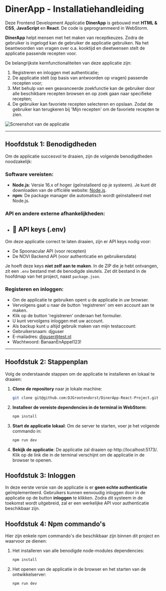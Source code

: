 # DinerApp - Installatiehandleiding

Deze Frontend Development Applicatie **DinerApp** is gebouwd met **HTML & CSS**, **JavaScript** en **React**. 
De code is geprogrammeerd in WebStorm. 

**DinerApp** helpt mensen met het maken van receptkeuzes.
Zodra de gebruiker is ingelogd kan de gebruiker de applicatie gebruiken. 
Na het beantwoorden van vragen over o.a. kooktijd en dieetwensen stelt de applicatie passende recepten voor. 

De belangrijkste kernfunctionaliteiten van deze applicatie zijn: 

1. Registreren en inloggen met authenticatie; 
2. De applicatie stelt (op basis van antwoorden op vragen) passende recepten voor;
3. Met behulp van een geavanceerde zoekfunctie kan de gebruiker door alle beschikbare recepten browsen en op zoek gaan naar specifieke recepten; 
4. De gebruiker kan favoriete recepten selecteren en opslaan. Zodat de gebruiker kan terugkeren bij 'Mijn recepten' om de favoriete recepten te zien.

![Screenshot van de applicatie](./src/assets/screenshot.png)


---

## Hoofdstuk 1: Benodigdheden

Om de applicatie succesvol te draaien, zijn de volgende benodigdheden noodzakelijk:

### Software vereisten:
- **Node.js**: Versie 16.x of hoger (geïnstalleerd op je systeem). Je kunt dit downloaden van de officiële website: [Node.js](https://nodejs.org/).
- **npm**: De package manager die automatisch wordt geïnstalleerd met Node.js.

### API en andere externe afhankelijkheden:
- ## 🔑 API keys (.env)

Om deze applicatie correct te laten draaien, zijn er API keys nodig voor:

- De Spoonacular API (voor recepten)
- De NOVI Backend API (voor authenticatie en gebruikersdata)

Je hoeft deze keys **niet zelf aan te maken**. In de ZIP die je hebt ontvangen, zit een `.env` bestand met de benodigde sleutels. Zet dit bestand in de hoofdmap van het project, naast `package.json`.

### Registeren en inloggen:
- Om de applicatie te gebruiken opent u de applicatie in uw browser. 
- Vervolgens gaat u naar de button 'registreren' om een account aan te maken. 
- Klik op de button 'registreren' onderaan het formulier. 
- U kunt vervolgens inloggen met uw account.
- Als backup kunt u altijd gebruik maken van mijn testaccount:
- Gebruikersnaam: djguser
- E-mailadres: djguser@test.nl
- Wachtwoord: BanaanEnAppel123!

---

## Hoofdstuk 2: Stappenplan

Volg de onderstaande stappen om de applicatie te installeren en lokaal te draaien:

1. **Clone de repository** naar je lokale machine:
   ```bash
   git clone git@github.com:DJGrootendorst/DinerApp-React-Project.git

2. **Installeer de vereiste dependencies in de terminal in WebStorm**:
   ```bash
   npm install
   
3. **Start de applicatie lokaal**: Om de server te starten, voer je het volgende commando in: 
   ```bash
   npm run dev
   
4. **Bekijk de applicatie**: De applicatie zal draaien op http://localhost:5173/. 
Klik op de link die in de terminal verschijnt om de applicatie in de browser te openen. 

## Hoofdstuk 3: Inloggen

In deze eerste versie van de applicatie is er **geen echte authenticatie** geïmplementeerd.
Gebruikers kunnen eenvoudig inloggen door in de applicatie op de button **inloggen** te klikken. 
Zodra dit systeem in de toekomst wordt uitgebreid, zal er een werkelijke API voor authenticatie beschikbaar zijn. 

## Hoofdstuk 4: Npm commando's

Hier zijn enkele npm commando's die beschikbaar zijn binnen dit project en waarvoor ze dienen: 

1. Het installeren van alle benodigde node-modules dependencies:
   ```bash
   npm install

2. Het openen van de applicatie in de browser en het starten van de ontwikkelserver:
   ```bash
   npm run dev


